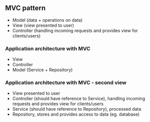 ## MVC pattern
- Model (data + operations on data)
- View (view presented to user)
- Controller (handling incoming requests and provides view for clients/users)

### Application architecture with MVC
- View
- Controller
- Model (Service + Repository)

### Application architecture with MVC - second view
- View presented to user
- Controller (should have reference to Service), handling incoming requests and provides view for clients/users
- Service (should have reference to Repository), processed data
- Repository, stores and provides access to data (eg. database)
